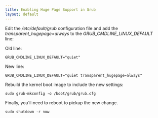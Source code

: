 ```yaml
---
title: Enabling Huge Page Support in Grub
layout: default
---
```


Edit the */etc/default/grub* configuration file and add the *transparent_hugepage=always* to the *GRUB_CMDLINE_LINUX_DEFAULT* line:

Old line:
```
GRUB_CMDLINE_LINUX_DEFAULT="quiet"
```

New line:
```
GRUB_CMDLINE_LINUX_DEFAULT="quiet transparent_hugepage=always"
```

Rebuild the kernel boot image to include the new settings:
```
sudo grub-mkconfig -o /boot/grub/grub.cfg
```

Finally, you'll need to reboot to pickup the new change.
```
sudo shutdown -r now
```